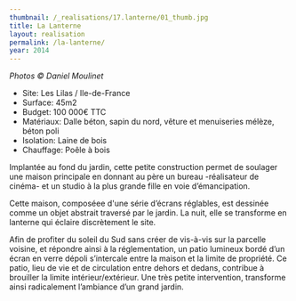 ```yaml
---
thumbnail: /_realisations/17.lanterne/01_thumb.jpg
title: La Lanterne
layout: realisation
permalink: /la-lanterne/
year: 2014
---
```


<i>Photos © Daniel Moulinet</i>

  * Site: Les Lilas / Ile-de-France
  * Surface: 45m2
  * Budget: 100 000€ TTC
  * Matériaux: Dalle béton, sapin du nord, vêture et menuiseries mélèze, béton poli
  * Isolation: Laine de bois
  * Chauffage: Poêle à bois

Implantée au fond du jardin, cette petite  construction permet de soulager une maison principale en donnant au père un bureau -réalisateur de cinéma- et un studio à la plus grande fille en voie d’émancipation.

Cette maison, composé​e​​e​ d'une série d’écrans réglables, est dessinée comme un objet abstrait traversé par le jardin. La nuit, elle se transforme en lanterne qui éclaire discrètement le site.

Afin de profiter du soleil du Sud sans créer de vis-à-vis sur la parcelle voisine, et répondre ainsi à la réglementation, un patio lumineux bordé d’un écran en verre dépoli s’intercale entre la maison et la limite de propriété.
Ce patio, lieu de vie et de circulation entre dehors et dedans, contribue à brouiller la limite intérieur/extérieur.
Une très petite intervention, transforme ainsi radicalement l’ambiance d’un grand jardin. 



